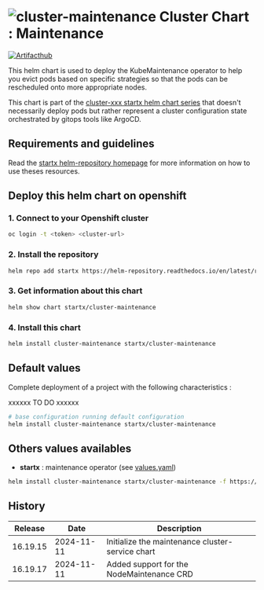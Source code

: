 # ![cluster-maintenance](https://helm-repository.readthedocs.io/en/latest/img/cluster-maintenance.svg "Cluster Chart : Maintenance") Cluster Chart : Maintenance
[![Artifacthub](https://img.shields.io/badge/ArtifactHub-STARTX_cluster--maintenance-8A2BE2.svg)](https://artifacthub.io/packages/search?ts_query_web=cluster+maintenance+startx)

This helm chart is used to deploy the KubeMaintenance operator to help you evict pods based on specific strategies so that the pods can be rescheduled onto more appropriate nodes.

This chart is part of the [cluster-xxx startx helm chart series](https://helm-repository.readthedocs.io#cluster-helm-charts) that doesn't necessarily deploy pods but rather represent a cluster configuration state orchestrated by gitops tools like ArgoCD.

## Requirements and guidelines

Read the [startx helm-repository homepage](https://helm-repository.readthedocs.io) for
more information on how to use theses resources.

## Deploy this helm chart on openshift

### 1. Connect to your Openshift cluster

```bash
oc login -t <token> <cluster-url>
```

### 2. Install the repository

```bash
helm repo add startx https://helm-repository.readthedocs.io/en/latest/repos/stable/
```

### 3. Get information about this chart

```bash
helm show chart startx/cluster-maintenance
```

### 4. Install this chart

```bash
helm install cluster-maintenance startx/cluster-maintenance
```

## Default values

Complete deployment of a project with the following characteristics :

xxxxxx TO DO xxxxxx

```bash
# base configuration running default configuration
helm install cluster-maintenance startx/cluster-maintenance
```

## Others values availables

- **startx** : maintenance operator (see [values.yaml](https://raw.githubusercontent.com/startxfr/helm-repository/master/charts/cluster-maintenance/values-startx.yaml))

```bash
helm install cluster-maintenance startx/cluster-maintenance -f https://raw.githubusercontent.com/startxfr/helm-repository/master/charts/cluster-maintenance/values-startx.yaml
```

## History

| Release  | Date       | Description                                                       |
| -------- | ---------- | ----------------------------------------------------------------- |
| 16.19.15 | 2024-11-11 | Initialize the maintenance cluster-service chart                  |
| 16.19.17 | 2024-11-11 | Added support for the NodeMaintenance CRD
